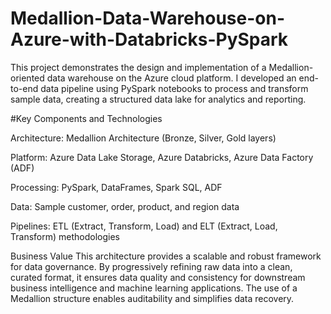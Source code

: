 # Medallion-Data-Warehouse-on-Azure-with-Databricks-PySpark
This project demonstrates the design and implementation of a Medallion-oriented data warehouse on the Azure cloud platform. I developed an end-to-end data pipeline using PySpark notebooks to process and transform sample data, creating a structured data lake for analytics and reporting.

#Key Components and Technologies

Architecture: Medallion Architecture (Bronze, Silver, Gold layers)

Platform: Azure Data Lake Storage, Azure Databricks, Azure Data Factory (ADF)

Processing: PySpark, DataFrames, Spark SQL, ADF

Data: Sample customer, order, product, and region data

Pipelines: ETL (Extract, Transform, Load) and ELT (Extract, Load, Transform) methodologies

Business Value
This architecture provides a scalable and robust framework for data governance. By progressively refining raw data into a clean, curated format, it ensures data quality and consistency for downstream business intelligence and machine learning applications. The use of a Medallion structure enables auditability and simplifies data recovery.
